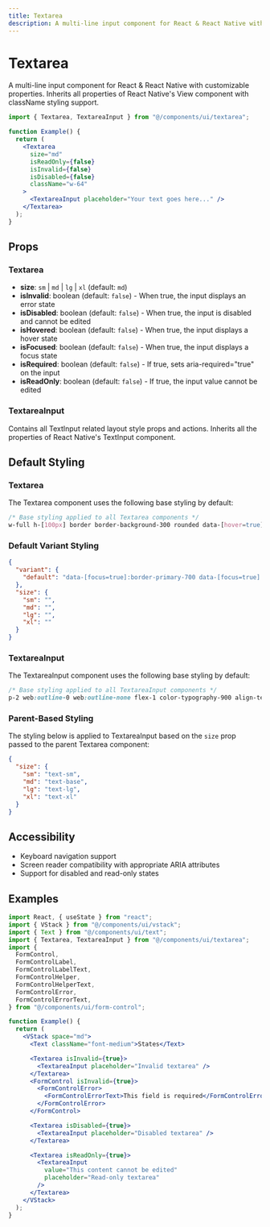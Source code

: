 ```yaml
---
title: Textarea
description: A multi-line input component for React & React Native with customizable properties.
---
```


# Textarea

A multi-line input component for React & React Native with customizable properties. Inherits all properties of React Native's View component with className styling support.

```jsx
import { Textarea, TextareaInput } from "@/components/ui/textarea";

function Example() {
  return (
    <Textarea
      size="md"
      isReadOnly={false}
      isInvalid={false}
      isDisabled={false}
      className="w-64"
    >
      <TextareaInput placeholder="Your text goes here..." />
    </Textarea>
  );
}
```

## Props

### Textarea

- **size**: `sm` | `md` | `lg` | `xl` (default: `md`)
- **isInvalid**: boolean (default: `false`) - When true, the input displays an error state
- **isDisabled**: boolean (default: `false`) - When true, the input is disabled and cannot be edited
- **isHovered**: boolean (default: `false`) - When true, the input displays a hover state
- **isFocused**: boolean (default: `false`) - When true, the input displays a focus state
- **isRequired**: boolean (default: `false`) - If true, sets aria-required="true" on the input
- **isReadOnly**: boolean (default: `false`) - If true, the input value cannot be edited

### TextareaInput

Contains all TextInput related layout style props and actions.
Inherits all the properties of React Native's TextInput component.

## Default Styling

### Textarea

<!-- BASE_STYLE_START -->

The Textarea component uses the following base styling by default:

```css
/* Base styling applied to all Textarea components */
w-full h-[100px] border border-background-300 rounded data-[hover=true]:border-outline-400 data-[focus=true]:border-primary-700 data-[focus=true]:data-[hover=true]:border-primary-700 data-[disabled=true]:opacity-40 data-[disabled=true]:bg-background-50 data-[disabled=true]:data-[hover=true]:border-background-300
```

<!-- BASE_STYLE_END -->

### Default Variant Styling

<!-- VARIANT_STYLES_START -->

```json
{
  "variant": {
    "default": "data-[focus=true]:border-primary-700 data-[focus=true]:web:ring-1 data-[focus=true]:web:ring-inset data-[focus=true]:web:ring-indicator-primary data-[invalid=true]:border-error-700 data-[invalid=true]:web:ring-1 data-[invalid=true]:web:ring-inset data-[invalid=true]:web:ring-indicator-error data-[invalid=true]:data-[hover=true]:border-error-700 data-[invalid=true]:data-[focus=true]:data-[hover=true]:border-primary-700 data-[invalid=true]:data-[focus=true]:data-[hover=true]:web:ring-1 data-[invalid=true]:data-[focus=true]:data-[hover=true]:web:ring-inset data-[invalid=true]:data-[focus=true]:data-[hover=true]:web:ring-indicator-primary data-[invalid=true]:data-[disabled=true]:data-[hover=true]:border-error-700 data-[invalid=true]:data-[disabled=true]:data-[hover=true]:web:ring-1 data-[invalid=true]:data-[disabled=true]:data-[hover=true]:web:ring-inset data-[invalid=true]:data-[disabled=true]:data-[hover=true]:web:ring-indicator-error "
  },
  "size": {
    "sm": "",
    "md": "",
    "lg": "",
    "xl": ""
  }
}
```

<!-- VARIANT_STYLES_END -->

### TextareaInput

<!-- BASE_STYLE_START -->

The TextareaInput component uses the following base styling by default:

```css
/* Base styling applied to all TextareaInput components */
p-2 web:outline-0 web:outline-none flex-1 color-typography-900 align-text-top placeholder:text-typography-500 web:cursor-text web:data-[disabled=true]:cursor-not-allowed
```

<!-- BASE_STYLE_END -->

### Parent-Based Styling

The styling below is applied to TextareaInput based on the `size` prop passed to the parent Textarea component:

```json
{
  "size": {
    "sm": "text-sm",
    "md": "text-base",
    "lg": "text-lg",
    "xl": "text-xl"
  }
}
```

## Accessibility

- Keyboard navigation support
- Screen reader compatibility with appropriate ARIA attributes
- Support for disabled and read-only states

## Examples

```jsx
import React, { useState } from "react";
import { VStack } from "@/components/ui/vstack";
import { Text } from "@/components/ui/text";
import { Textarea, TextareaInput } from "@/components/ui/textarea";
import {
  FormControl,
  FormControlLabel,
  FormControlLabelText,
  FormControlHelper,
  FormControlHelperText,
  FormControlError,
  FormControlErrorText,
} from "@/components/ui/form-control";

function Example() {
  return (
    <VStack space="md">
      <Text className="font-medium">States</Text>

      <Textarea isInvalid={true}>
        <TextareaInput placeholder="Invalid textarea" />
      </Textarea>
      <FormControl isInvalid={true}>
        <FormControlError>
          <FormControlErrorText>This field is required</FormControlErrorText>
        </FormControlError>
      </FormControl>

      <Textarea isDisabled={true}>
        <TextareaInput placeholder="Disabled textarea" />
      </Textarea>

      <Textarea isReadOnly={true}>
        <TextareaInput
          value="This content cannot be edited"
          placeholder="Read-only textarea"
        />
      </Textarea>
    </VStack>
  );
}
```

